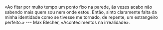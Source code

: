 «Ao fitar por muito tempo um ponto fixo na parede, às vezes acabo não sabendo mais quem sou nem onde estou. Então, sinto claramente falta da minha identidade como se tivesse me tornado, de repente, um estrangeiro perfeito.» --- Max Blecher, «Acontecimentos na irrealidade».